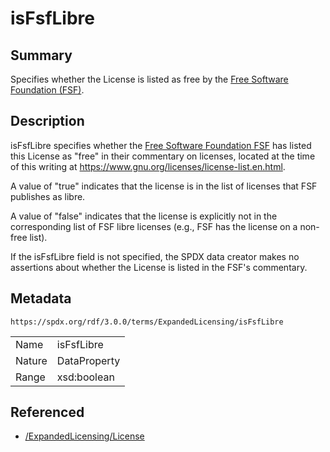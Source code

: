 <!-- Automatically generated by spec-parser v2.3.0 on 2024-07-29T18:25:30.305944+00:00 -->
<!-- SPDX-License-Identifier: Community-Spec-1.0 -->

# isFsfLibre

## Summary

Specifies whether the License is listed as free by the
[Free Software Foundation (FSF)](https://fsf.org).


## Description

isFsfLibre specifies whether the
[Free Software Foundation FSF](https://fsf.org)
has listed this License as "free" in their commentary on licenses, located at
the time of this writing at
<https://www.gnu.org/licenses/license-list.en.html>.

A value of "true" indicates that the license is in the list of licenses that
FSF publishes as libre.

A value of "false" indicates that the license is explicitly not in the
corresponding list of FSF libre licenses (e.g., FSF has the license on a
non-free list).

If the isFsfLibre field is not specified, the SPDX data creator makes no
assertions about whether the License is listed in the FSF's commentary.


## Metadata

`https://spdx.org/rdf/3.0.0/terms/ExpandedLicensing/isFsfLibre`


| | |
|---|---|
| Name | isFsfLibre |
| Nature | DataProperty |
| Range | xsd:boolean |




## Referenced

- [/ExpandedLicensing/License](../../ExpandedLicensing/Classes/License.md)

